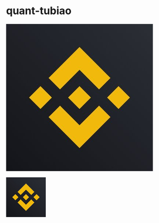 # quant-tubiao

![](https://github.com/lislost/quant-tubiao/blob/main/quanx/12B88499-F4DA-4548-83B7-961F793C34DE%202.png)

![](https://github.com/lislost/quant-tubiao/blob/main/quanx/binance.png)
